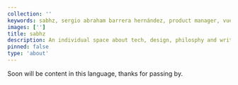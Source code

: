 ```yaml
---
collection: ''
keywords: sabhz, sergio abraham barrera hernández, product manager, vue jamstack dev, writer    
images: ['']
title: sabhz
description: An individual space about tech, design, philosphy and writing. 
pinned: false
type: 'about'
---
```


Soon will be content in this language, thanks for passing by.
